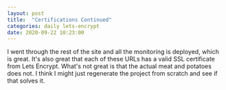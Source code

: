 ```yaml
---
layout: post
title:  "Certifications Continued"
categories: daily lets-encrypt
date: 2020-09-22 10:23:00
---
```


I went through the rest of the site and all the monitoring is deployed, which is great. It's also great that each of these URLs has a valid SSL certificate from Lets Encrypt. What's not great is that the actual meat and potatoes does not. I think I might just regenerate the project from scratch and see if that solves it.
